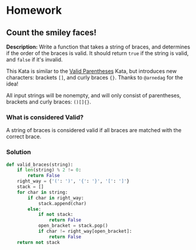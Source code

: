 # Homework

## Count the smiley faces!

**Description:**
Write a function that takes a string of braces, and determines if the order of the braces is valid. It should return `true` if the string is valid, and `false` if it's invalid.

This Kata is similar to the [Valid Parentheses](https://www.codewars.com/kata/valid-parentheses) Kata, but introduces new characters: brackets `[]`, and curly braces `{}`. Thanks to `@arnedag` for the idea!

All input strings will be nonempty, and will only consist of parentheses, brackets and curly braces: `()[]{}`.

### What is considered Valid?

A string of braces is considered valid if all braces are matched with the correct brace.

### Solution

```python
def valid_braces(string):
    if len(string) % 2 != 0:
        return False
    right_way = {'(': ')', '{': '}', '[': ']'}
    stack = []
    for char in string:
        if char in right_way:
            stack.append(char)
        else:
            if not stack:
                return False
            open_bracket = stack.pop()
            if char != right_way[open_bracket]:
                return False
    return not stack

```
